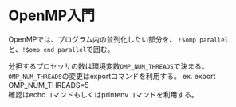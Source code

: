 # OpenMP入門

OpenMPでは、プログラム内の並列化したい部分を、 
`!$omp parallel`と、`!$omp end parallel`で囲む。

分担するプロセッサの数は環境変数`OMP_NUM_THREADS`で決まる。  
`OMP_NUM_THREADS`の変更はexportコマンドを利用する。 ex. export OMP_NUM_THREADS=5  
確認はechoコマンドもしくはprintenvコマンドを利用する。